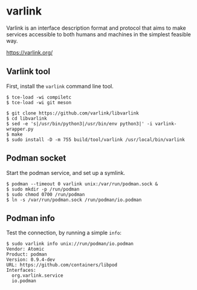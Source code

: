 # varlink

Varlink is an interface description format and protocol that aims to make services accessible to both humans and machines in the simplest feasible way.

https://varlink.org/

## Varlink tool

First, install the `varlink`  command line tool.

``` console
$ tce-load -wi compiletc
$ tce-load -wi git meson

$ git clone https://github.com/varlink/libvarlink
$ cd libvarlink
$ sed -e 's|/usr/bin/python3|/usr/bin/env python3|' -i varlink-wrapper.py
$ make
$ sudo install -D -m 755 build/tool/varlink /usr/local/bin/varlink
```

## Podman socket

Start the podman service, and set up a symlink.

``` console
$ podman --timeout 0 varlink unix:/var/run/podman.sock &
$ sudo mkdir -p /run/podman
$ sudo chmod 0700 /run/podman
$ ln -s /var/run/podman.sock /run/podman/io.podman
```

## Podman info

Test the connection, by running a simple `info`:

``` console
$ sudo varlink info unix://run/podman/io.podman
Vendor: Atomic
Product: podman
Version: 0.9.4-dev
URL: https://github.com/containers/libpod
Interfaces:
  org.varlink.service
  io.podman

```

